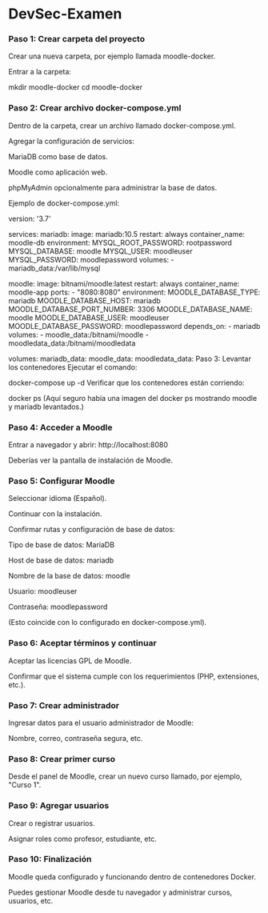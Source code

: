 # DevSec-Examen

### Paso 1: Crear carpeta del proyecto
Crear una nueva carpeta, por ejemplo llamada moodle-docker.

Entrar a la carpeta:

mkdir moodle-docker
cd moodle-docker

### Paso 2: Crear archivo docker-compose.yml
Dentro de la carpeta, crear un archivo llamado docker-compose.yml.

Agregar la configuración de servicios:

MariaDB como base de datos.

Moodle como aplicación web.

phpMyAdmin opcionalmente para administrar la base de datos.

Ejemplo de docker-compose.yml:

version: '3.7'

services:
  mariadb:
    image: mariadb:10.5
    restart: always
    container_name: moodle-db
    environment:
      MYSQL_ROOT_PASSWORD: rootpassword
      MYSQL_DATABASE: moodle
      MYSQL_USER: moodleuser
      MYSQL_PASSWORD: moodlepassword
    volumes:
      - mariadb_data:/var/lib/mysql

  moodle:
    image: bitnami/moodle:latest
    restart: always
    container_name: moodle-app
    ports:
      - "8080:8080"
    environment:
      MOODLE_DATABASE_TYPE: mariadb
      MOODLE_DATABASE_HOST: mariadb
      MOODLE_DATABASE_PORT_NUMBER: 3306
      MOODLE_DATABASE_NAME: moodle
      MOODLE_DATABASE_USER: moodleuser
      MOODLE_DATABASE_PASSWORD: moodlepassword
    depends_on:
      - mariadb
    volumes:
      - moodle_data:/bitnami/moodle
      - moodledata_data:/bitnami/moodledata

volumes:
  mariadb_data:
  moodle_data:
  moodledata_data:
Paso 3: Levantar los contenedores
Ejecutar el comando:

docker-compose up -d
Verificar que los contenedores están corriendo:


docker ps
(Aquí seguro había una imagen del docker ps mostrando moodle y mariadb levantados.)

### Paso 4: Acceder a Moodle
Entrar a navegador y abrir:
http://localhost:8080

Deberías ver la pantalla de instalación de Moodle.

### Paso 5: Configurar Moodle
Seleccionar idioma (Español).

Continuar con la instalación.

Confirmar rutas y configuración de base de datos:

Tipo de base de datos: MariaDB

Host de base de datos: mariadb

Nombre de la base de datos: moodle

Usuario: moodleuser

Contraseña: moodlepassword

(Esto coincide con lo configurado en docker-compose.yml).

### Paso 6: Aceptar términos y continuar
Aceptar las licencias GPL de Moodle.

Confirmar que el sistema cumple con los requerimientos (PHP, extensiones, etc.).

### Paso 7: Crear administrador
Ingresar datos para el usuario administrador de Moodle:

Nombre, correo, contraseña segura, etc.

### Paso 8: Crear primer curso
Desde el panel de Moodle, crear un nuevo curso llamado, por ejemplo, "Curso 1".

### Paso 9: Agregar usuarios
Crear o registrar usuarios.

Asignar roles como profesor, estudiante, etc.

### Paso 10: Finalización
Moodle queda configurado y funcionando dentro de contenedores Docker.

Puedes gestionar Moodle desde tu navegador y administrar cursos, usuarios, etc.
